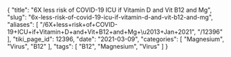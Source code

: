 {
    "title": "6X less risk of COVID-19 ICU if Vitamin D and Vit B12 and Mg",
    "slug": "6x-less-risk-of-covid-19-icu-if-vitamin-d-and-vit-b12-and-mg",
    "aliases": [
        "/6X+less+risk+of+COVID-19+ICU+if+Vitamin+D+and+Vit+B12+and+Mg+\u2013+Jan+2021",
        "/12396"
    ],
    "tiki_page_id": 12396,
    "date": "2021-03-09",
    "categories": [
        "Magnesium",
        "Virus",
        "B12"
    ],
    "tags": [
        "B12",
        "Magnesium",
        "Virus"
    ]
}